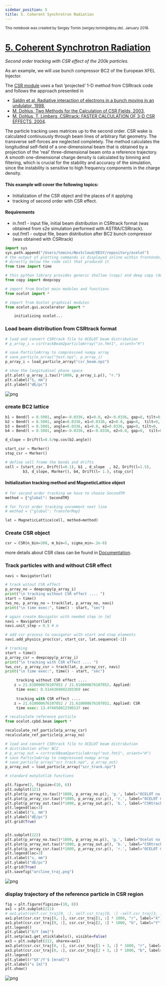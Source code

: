 ```yaml
---
sidebar_position: 5
title: 5. Coherent Synchrotron Radiation
---
```

<small>
This notebook was created by Sergey Tomin (sergey.tomin@desy.de). January 2018.    
</small>

# [5. Coherent Synchrotron Radiation](https://github.com/ocelot-collab/ocelot/blob/dev/demos/ipython_tutorials/5_CSR.ipynb)
*Second order tracking with CSR effect of the 200k particles.*

As an example, we will use bunch compressor BC2 of the European XFEL Injector. 

The [CSR module](../../docu/physics-processes/csr.md) uses a fast ‘projected’ 1-D method from CSRtrack code and follows the approach presented in 
* [Saldin et al, Radiative interaction of electrons in a bunch moving in an undulator, 1998](http://www.sciencedirect.com/science/article/pii/S0168900298006238), 
* [M. Dohlus, Two Methods for the Calculation of CSR Fields, 2003](https://flash.desy.de/sites2009/site_vuvfel/content/e403/e1642/e740/e741/infoboxContent746/fel2003-05.pdf), 
* [M. Dohlus, T. Limberg, CSRtrack: FASTER CALCULATION OF 3-D CSR EFFECTS, 2004](https://accelconf.web.cern.ch/f04/papers/MOCOS05/MOCOS05.PDF). 

The particle tracking uses matrices up to the second order. CSR wake is calculated continuously through beam lines of arbitrary flat geometry. 
The transverse self-forces are neglected completely. The method calculates the longitudinal self-field of a one-dimensional beam that is obtained by a projection of the ‘real’ three-dimensional beam onto a reference trajectory. 
A smooth one-dimensional charge density is calculated by binning and filtering, which is crucial for the stability and accuracy of the simulation, since the instability is sensitive to high frequency components in the charge density. 


#### This example will cover the following topics:
* Initialization of the CSR object and the places of it applying
* tracking of second order with CSR effect.

#### Requirements 
* in.fmt1    - input file, initial beam distribution in CSRtrack format (was obtained from s2e simulation performed with ASTRA/CSRtrack).
* out.fmt1 - output file, beam distribution after BC2 bunch compressor (was obtained with CSRtrack)


```python
import sys
sys.path.append("/Users/tomins/Nextcloud/DESY/repository/ocelot")
# the output of plotting commands is displayed inline within frontends, 
# directly below the code cell that produced it
from time import time 

# this python library provides generic shallow (copy) and deep copy (deepcopy) operations 
from copy import deepcopy

# import from Ocelot main modules and functions
from ocelot import *

# import from Ocelot graphical modules
from ocelot.gui.accelerator import *
```
```python
    initializing ocelot...
```

### Load beam distribution from CSRtrack format


```python
# load and convert CSRtrack file to OCELOT beam distribution
# p_array_i = csrtrackBeam2particleArray("in.fmt1", orient="H")

# save ParticleArray to compresssed numpy array 
# save_particle_array("test.npz", p_array_i)
p_array_i = load_particle_array("csr_beam.npz")

# show the longitudinal phase space
plt.plot(-p_array_i.tau()*1000, p_array_i.p(), "r.")
plt.xlabel("S, mm")
plt.ylabel("dE/pc")
```

![png](/img/5_CSR_files/5_CSR_4_1.png)
    


### create BC2 lattice


```python
b1 = Bend(l = 0.5001, angle=-0.0336, e1=0.0, e2=-0.0336, gap=0, tilt=0, eid='BB.393.B2')
b2 = Bend(l = 0.5001, angle=0.0336, e1=0.0336, e2=0.0, gap=0,  tilt=0, eid='BB.402.B2')
b3 = Bend(l = 0.5001, angle=0.0336, e1=0.0, e2=0.0336, gap=0, tilt=0,  eid='BB.404.B2')
b4 = Bend(l = 0.5001, angle=-0.0336, e1=-0.0336, e2=0.0, gap=0,  tilt=0, eid='BB.413.B2')

d_slope = Drift(l=8.5/np.cos(b2.angle))

start_csr = Marker()
stop_csr = Marker()

# define cell frome the bends and drifts
cell = [start_csr, Drift(l=0.1), b1 , d_slope  , b2, Drift(l=1.5), 
        b3, d_slope, Marker(), b4, Drift(l= 1.), stop_csr]
```

#### Initialization tracking method and MagneticLattice object


```python
# for second order tracking we have to choose SecondTM 
method = {"global": SecondTM}

# for first order tracking uncomment next line
# method = {"global": TransferMap}

lat = MagneticLattice(cell, method=method)
```

### Create CSR object 


```python
csr = CSR(n_bin=300, m_bin=5, sigma_min=.2e-6)
```
more details about CSR class can be found in [Documentation](../../docu/physics-processes/csr.md). 
### Track particles with and without CSR effect


```python
navi = Navigator(lat)

# track witout CSR effect 
p_array_no = deepcopy(p_array_i)
print("\n tracking without CSR effect .... ")
start = time()
tws_no, p_array_no = track(lat, p_array_no, navi)
print("\n time exec:", time() - start, "sec")

# again create Navigator with needed step in [m]
navi = Navigator(lat)
navi.unit_step = 0.5 # m

# add csr process to navigator with start and stop elements
navi.add_physics_proc(csr, start_csr, lat.sequence[-1])

# tracking 
start = time()
p_array_csr = deepcopy(p_array_i)
print("\n tracking with CSR effect .... ")
tws_csr, p_array_csr = track(lat, p_array_csr, navi)
print("\n time exec:", time() - start, "sec")
```

```python
     tracking without CSR effect .... 
    z = 21.610000676107052 / 21.610000676107052. Applied: 
     time exec: 0.5144369602203369 sec
    
     tracking with CSR effect .... 
    z = 21.610000676107052 / 21.610000676107052. Applied: CSR
     time exec: 13.474658012390137 sec
```


```python
# recalculate reference particle 
from ocelot.cpbd.beam import *

recalculate_ref_particle(p_array_csr)
recalculate_ref_particle(p_array_no)

# load and convert CSRtrack file to OCELOT beam distribution 
# distribution after BC2
# p_array_out = csrtrackBeam2particleArray("out.fmt1", orient="H")
# save ParticleArray to compresssed numpy array 
# save_particle_array("scr_track.npz", p_array_out)
p_array_out = load_particle_array("scr_track.npz")

# standard matplotlib functions 

plt.figure(2, figsize=(10, 6))
plt.subplot(121)
plt.plot(p_array_no.tau()*1000, p_array_no.p(), 'g.', label="OCELOT no CSR")
plt.plot(p_array_csr.tau()*1000, p_array_csr.p(), 'r.', label="OCELOT CSR")
plt.plot(p_array_out.tau()*1000, p_array_out.p(), 'b.', label="CSRtrack")
plt.legend(loc=3)
plt.xlabel("s, mm")
plt.ylabel("dE/pc")
plt.grid(True)


plt.subplot(122)
plt.plot(p_array_no.tau()*1000, p_array_no.p(), 'g.', label="Ocelot no CSR")
plt.plot(p_array_out.tau()*1000, p_array_out.p(), 'b.', label="CSRtrack")
plt.plot(p_array_csr.tau()*1000, p_array_csr.p(), 'r.', label="OCELOT CSR")
plt.legend(loc=3)
plt.xlabel("s, mm")
plt.ylabel("dE/pc")
plt.grid(True)
plt.savefig("arcline_traj.png")
```


    
![png](/img/5_CSR_files/5_CSR_13_0.png)
    


### display trajectory of the reference particle in CSR region 


```python
fig = plt.figure(figsize=(10, 8))
ax1 = plt.subplot(211)
# ax1.plot(self.csr_traj[0, :], self.csr_traj[0, :] -self.csr_traj[3, :], "r", label="X")
ax1.plot(csr.csr_traj[0, :], csr.csr_traj[1, :] * 1000, "r", label="X")
ax1.plot(csr.csr_traj[0, :], csr.csr_traj[2, :] * 1000, "b", label="Y")
plt.legend()
plt.ylabel("X/Y [mm]")
plt.setp(ax1.get_xticklabels(), visible=False)
ax3 = plt.subplot(212, sharex=ax1)
ax3.plot(csr.csr_traj[0, :], csr.csr_traj[1 + 3, :] * 1000, "r", label=r"$X'$")
ax3.plot(csr.csr_traj[0, :], csr.csr_traj[2 + 3, :] * 1000, "b", label=r"$Y'$")
plt.legend()
plt.ylabel(r"$X'/Y'$ [mrad]")
plt.xlabel("s [m]")
plt.show()
```


    
![png](/img/5_CSR_files/5_CSR_15_0.png)
    

